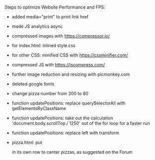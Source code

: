 Steps to optimize Website Performance and FPS:

* added media="print" to print link href
* made JS analytics async
* compressed images with https://compressor.io/
* for index.html: inlined style.css
* for other CSS: minified CSS with https://cssminifier.com/
* compressed JS with https://jscompress.com/
* further image reduction and resizing with picmonkey.com
* deleted google fonts

* change pizza number from 200 to 80
* function updatePositions: replace querySelectorAll with getElementsByClassName
* function updatePositions: take out the calculation 'document.body.scrollTop / 1250' out of the for loop for a faster run
* function updatePositions: replace left with transform
* pizza.html: put <div id="movingPizzas1" class="col-md-12"> in its own row to center pizzas, as suggested on the Forum
